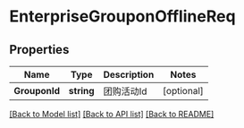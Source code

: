 # EnterpriseGrouponOfflineReq

## Properties

Name | Type | Description | Notes
------------ | ------------- | ------------- | -------------
**GrouponId** | **string** | 团购活动Id | [optional] 

[[Back to Model list]](../README.md#documentation-for-models) [[Back to API list]](../README.md#documentation-for-api-endpoints) [[Back to README]](../README.md)


